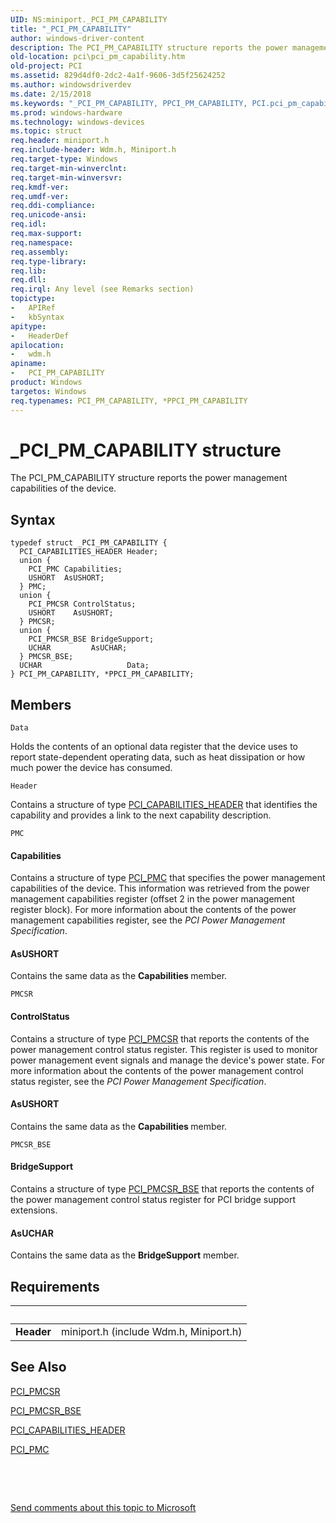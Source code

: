 ```yaml
---
UID: NS:miniport._PCI_PM_CAPABILITY
title: "_PCI_PM_CAPABILITY"
author: windows-driver-content
description: The PCI_PM_CAPABILITY structure reports the power management capabilities of the device.
old-location: pci\pci_pm_capability.htm
old-project: PCI
ms.assetid: 829d4df0-2dc2-4a1f-9606-3d5f25624252
ms.author: windowsdriverdev
ms.date: 2/15/2018
ms.keywords: "_PCI_PM_CAPABILITY, PPCI_PM_CAPABILITY, PCI.pci_pm_capability, PPCI_PM_CAPABILITY structure pointer [Buses], wdm/PPCI_PM_CAPABILITY, pci_struct_041a9702-7b1e-43dc-8b8c-0371bc0eac26.xml, *PPCI_PM_CAPABILITY, wdm/PCI_PM_CAPABILITY, PCI_PM_CAPABILITY, PCI_PM_CAPABILITY structure [Buses]"
ms.prod: windows-hardware
ms.technology: windows-devices
ms.topic: struct
req.header: miniport.h
req.include-header: Wdm.h, Miniport.h
req.target-type: Windows
req.target-min-winverclnt: 
req.target-min-winversvr: 
req.kmdf-ver: 
req.umdf-ver: 
req.ddi-compliance: 
req.unicode-ansi: 
req.idl: 
req.max-support: 
req.namespace: 
req.assembly: 
req.type-library: 
req.lib: 
req.dll: 
req.irql: Any level (see Remarks section)
topictype:
-	APIRef
-	kbSyntax
apitype:
-	HeaderDef
apilocation:
-	wdm.h
apiname:
-	PCI_PM_CAPABILITY
product: Windows
targetos: Windows
req.typenames: PCI_PM_CAPABILITY, *PPCI_PM_CAPABILITY
---
```


# _PCI_PM_CAPABILITY structure
The PCI_PM_CAPABILITY structure reports the power management capabilities of the device.

## Syntax
````
typedef struct _PCI_PM_CAPABILITY {
  PCI_CAPABILITIES_HEADER Header;
  union {
    PCI_PMC Capabilities;
    USHORT  AsUSHORT;
  } PMC;
  union {
    PCI_PMCSR ControlStatus;
    USHORT    AsUSHORT;
  } PMCSR;
  union {
    PCI_PMCSR_BSE BridgeSupport;
    UCHAR         AsUCHAR;
  } PMCSR_BSE;
  UCHAR                   Data;
} PCI_PM_CAPABILITY, *PPCI_PM_CAPABILITY;
````

## Members


`Data`

Holds the contents of an optional data register that the device uses to report state-dependent operating data, such as heat dissipation or how much power the device has consumed.

`Header`

Contains a structure of type <a href="https://msdn.microsoft.com/library/windows/hardware/ff537454">PCI_CAPABILITIES_HEADER</a> that identifies the capability and provides a link to the next capability description.

`PMC`

#### Capabilities

Contains a structure of type <a href="https://msdn.microsoft.com/library/windows/hardware/ff537581">PCI_PMC</a> that specifies the power management capabilities of the device. This information was retrieved from the power management capabilities register (offset 2 in the power management register block). For more information about the contents of the power management capabilities register, see the <i>PCI Power Management Specification</i>. 



#### AsUSHORT

Contains the same data as the <b>Capabilities </b>member.

`PMCSR`

#### ControlStatus

Contains a structure of type <a href="https://msdn.microsoft.com/library/windows/hardware/ff537583">PCI_PMCSR</a> that reports the contents of the power management control status register. This register is used to monitor power management event signals and manage the device's power state. For more information about the contents of the power management control status register, see the <i>PCI Power Management Specification</i>. 



#### AsUSHORT

Contains the same data as the <b>Capabilities </b>member.

`PMCSR_BSE`

#### BridgeSupport

Contains a structure of type <a href="https://msdn.microsoft.com/library/windows/hardware/ff537587">PCI_PMCSR_BSE</a> that reports the contents of the power management control status register for PCI bridge support extensions. 



#### AsUCHAR

Contains the same data as the <b>BridgeSupport</b> member.


## Requirements
| &nbsp; | &nbsp; |
| ---- |:---- |
| **Header** | miniport.h (include Wdm.h, Miniport.h) |

## See Also

<a href="https://msdn.microsoft.com/library/windows/hardware/ff537583">PCI_PMCSR</a>



<a href="https://msdn.microsoft.com/library/windows/hardware/ff537587">PCI_PMCSR_BSE</a>



<a href="https://msdn.microsoft.com/library/windows/hardware/ff537454">PCI_CAPABILITIES_HEADER</a>



<a href="https://msdn.microsoft.com/library/windows/hardware/ff537581">PCI_PMC</a>



 

 

<a href="mailto:wsddocfb@microsoft.com?subject=Documentation%20feedback [PCI\buses]:%20PCI_PM_CAPABILITY structure%20 RELEASE:%20(2/15/2018)&amp;body=%0A%0APRIVACY STATEMENT%0A%0AWe use your feedback to improve the documentation. We don't use your email address for any other purpose, and we'll remove your email address from our system after the issue that you're reporting is fixed. While we're working to fix this issue, we might send you an email message to ask for more info. Later, we might also send you an email message to let you know that we've addressed your feedback.%0A%0AFor more info about Microsoft's privacy policy, see http://privacy.microsoft.com/en-us/default.aspx." title="Send comments about this topic to Microsoft">Send comments about this topic to Microsoft</a>